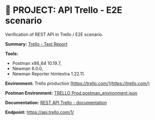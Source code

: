 # :file_folder: PROJECT: API Trello - E2E scenario
Verification of REST API in Trello / E2E scenario.

**Summary:** [Trello - Test Report]()

**Tools:**
- Postman x86_64 10.19.7,
- Newman 6.0.0,
- Newman Reporter htmlextra 1.22.11.

**Environment:** Trello production [https://trello.com/](https://trello.com/)

**Postman Environment:** [TRELLO Prod.postman_environment.json]()

**Documentation:** [REST API Trello - documentation](https://developer.atlassian.com/cloud/trello/rest/api-group-boards/#api-boards-post)

**Endpoint:** https://api.trello.com/1/

